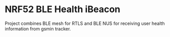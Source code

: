 # NRF52 BLE Health iBeacon

Project combines BLE mesh for RTLS and BLE NUS for receiving user health information from gsmin tracker.

